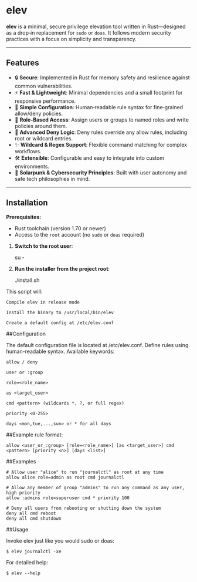 # elev

**elev** is a minimal, secure privilege elevation tool written in Rust—designed as a drop‑in replacement for `sudo` or `doas`. It follows modern security practices with a focus on simplicity and transparency.

---

## Features

* 🔒 **Secure**: Implemented in Rust for memory safety and resilience against common vulnerabilities.
* ⚡ **Fast & Lightweight**: Minimal dependencies and a small footprint for responsive performance.
* 📝 **Simple Configuration**: Human‑readable rule syntax for fine‑grained allow/deny policies.
* 🧩 **Role-Based Access**: Assign users or groups to named roles and write policies around them.
* 🚫 **Advanced Deny Logic**: Deny rules override any allow rules, including root or wildcard entries.
* ✨ **Wildcard & Regex Support**: Flexible command matching for complex workflows.
* 🛠️ **Extensible**: Configurable and easy to integrate into custom environments.
* 🌱 **Solarpunk & Cybersecurity Principles**: Built with user autonomy and safe tech philosophies in mind.

---

## Installation

**Prerequisites:**

* Rust toolchain (version 1.70 or newer)
* Access to the `root` account (no `sudo` or `doas` required)

1. **Switch to the root user**:

    su -

2. **Run the installer from the project root**:

    ./install.sh

This script will:

    Compile elev in release mode

    Install the binary to /usr/local/bin/elev

    Create a default config at /etc/elev.conf

##Configuration

The default configuration file is located at /etc/elev.conf. Define rules using human-readable syntax. Available keywords:

    allow / deny

    user or :group

    role=<role_name>

    as <target_user>

    cmd <pattern> (wildcards *, ?, or full regex)

    priority <0-255>

    days <mon,tue,...,sun> or * for all days

##Example rule format:

    allow <user_or_:group> [role=<role_name>] [as <target_user>] cmd <pattern> [priority <n>] [days <list>]

##Examples

    # Allow user "alice" to run "journalctl" as root at any time
    allow alice role=admin as root cmd journalctl

    # Allow any member of group "admins" to run any command as any user, high priority
    allow :admins role=superuser cmd * priority 100

    # Deny all users from rebooting or shutting down the system
    deny all cmd reboot
    deny all cmd shutdown

##Usage

Invoke elev just like you would sudo or doas:

    $ elev journalctl -xe

For detailed help:

    $ elev --help
